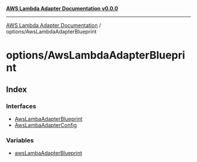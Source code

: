 [**AWS Lambda Adapter Documentation v0.0.0**](../../README.md)

***

[AWS Lambda Adapter Documentation](../../modules.md) / options/AwsLambdaAdapterBlueprint

# options/AwsLambdaAdapterBlueprint

## Index

### Interfaces

- [AwsLambaAdapterBlueprint](interfaces/AwsLambaAdapterBlueprint.md)
- [AwsLambaAdapterConfig](interfaces/AwsLambaAdapterConfig.md)

### Variables

- [awsLambaAdapterBlueprint](variables/awsLambaAdapterBlueprint.md)
